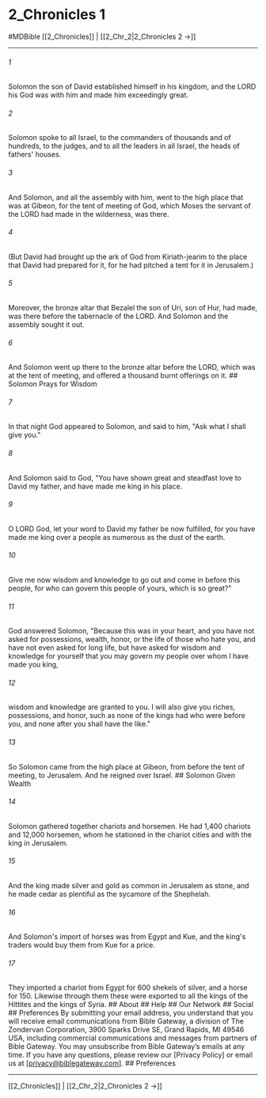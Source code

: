 # 2_Chronicles 1
#MDBible
[[2_Chronicles]] | [[2_Chr_2|2_Chronicles 2 →]]

***






###### 1 


Solomon the son of David established himself in his kingdom, and the LORD his God was with him and made him exceedingly great. 





###### 2 


Solomon spoke to all Israel, to the commanders of thousands and of hundreds, to the judges, and to all the leaders in all Israel, the heads of fathers' houses. 





###### 3 


And Solomon, and all the assembly with him, went to the high place that was at Gibeon, for the tent of meeting of God, which Moses the servant of the LORD had made in the wilderness, was there. 





###### 4 


(But David had brought up the ark of God from Kiriath-jearim to the place that David had prepared for it, for he had pitched a tent for it in Jerusalem.) 





###### 5 


Moreover, the bronze altar that Bezalel the son of Uri, son of Hur, had made, was there before the tabernacle of the LORD. And Solomon and the assembly sought it out. 





###### 6 


And Solomon went up there to the bronze altar before the LORD, which was at the tent of meeting, and offered a thousand burnt offerings on it. ## Solomon Prays for Wisdom 





###### 7 


In that night God appeared to Solomon, and said to him, "Ask what I shall give you." 





###### 8 


And Solomon said to God, "You have shown great and steadfast love to David my father, and have made me king in his place. 





###### 9 


O LORD God, let your word to David my father be now fulfilled, for you have made me king over a people as numerous as the dust of the earth. 





###### 10 


Give me now wisdom and knowledge to go out and come in before this people, for who can govern this people of yours, which is so great?" 





###### 11 


God answered Solomon, "Because this was in your heart, and you have not asked for possessions, wealth, honor, or the life of those who hate you, and have not even asked for long life, but have asked for wisdom and knowledge for yourself that you may govern my people over whom I have made you king, 





###### 12 


wisdom and knowledge are granted to you. I will also give you riches, possessions, and honor, such as none of the kings had who were before you, and none after you shall have the like." 





###### 13 


So Solomon came from the high place at Gibeon, from before the tent of meeting, to Jerusalem. And he reigned over Israel. ## Solomon Given Wealth 





###### 14 


Solomon gathered together chariots and horsemen. He had 1,400 chariots and 12,000 horsemen, whom he stationed in the chariot cities and with the king in Jerusalem. 





###### 15 


And the king made silver and gold as common in Jerusalem as stone, and he made cedar as plentiful as the sycamore of the Shephelah. 





###### 16 


And Solomon's import of horses was from Egypt and Kue, and the king's traders would buy them from Kue for a price. 





###### 17 


They imported a chariot from Egypt for 600 shekels of silver, and a horse for 150. Likewise through them these were exported to all the kings of the Hittites and the kings of Syria. ## About ## Help ## Our Network ## Social ## Preferences By submitting your email address, you understand that you will receive email communications from Bible Gateway, a division of The Zondervan Corporation, 3900 Sparks Drive SE, Grand Rapids, MI 49546 USA, including commercial communications and messages from partners of Bible Gateway. You may unsubscribe from Bible Gateway&rsquo;s emails at any time. If you have any questions, please review our [Privacy Policy] or email us at [privacy@biblegateway.com]. ## Preferences

***

[[2_Chronicles]] | [[2_Chr_2|2_Chronicles 2 →]]
